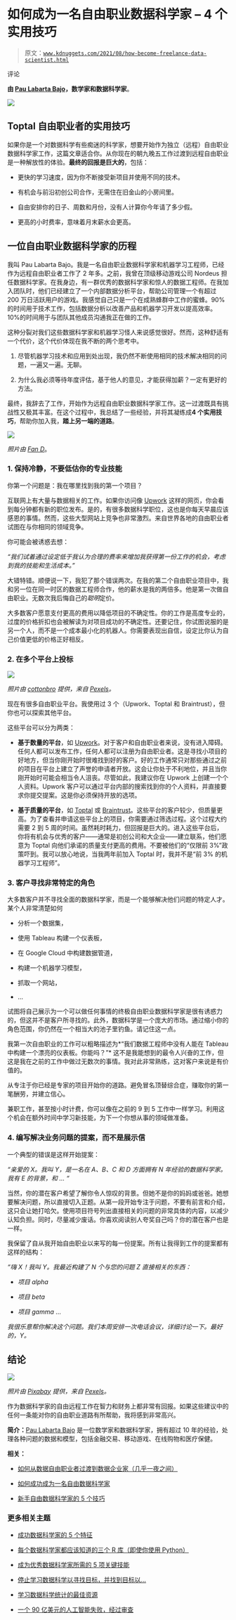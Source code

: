 # 如何成为一名自由职业数据科学家 – 4 个实用技巧

> 原文：[`www.kdnuggets.com/2021/08/how-become-freelance-data-scientist.html`](https://www.kdnuggets.com/2021/08/how-become-freelance-data-scientist.html)

评论

**由 [Pau Labarta Bajo](https://www.linkedin.com/in/pau-labarta-bajo-4432074b/)，数学家和数据科学家**。

![](img/17cdacc177cb535b472a241600c182a6.png)

## Toptal 自由职业者的实用技巧

如果你是一个对数据科学有些痴迷的科学家，想要开始作为独立（远程）自由职业数据科学家工作，这篇文章适合你。从你现在的朝九晚五工作过渡到远程自由职业是一种解放性的体验。**最终的回报是巨大的**，包括：

+   更快的学习速度，因为你不断接受新项目并使用不同的技术。

+   有机会与前沿初创公司合作，无需住在旧金山的小房间里。

+   自由安排你的日子、周数和月份，没有人计算你今年请了多少假。

+   更高的小时费率，意味着月末薪水会更高。

## 一位自由职业数据科学家的历程

我叫 Pau Labarta Bajo。我是一名自由职业数据科学家和机器学习工程师，已经作为远程自由职业者工作了 2 年多。之前，我曾在顶级移动游戏公司 Nordeus 担任数据科学家。在我身边，有一群优秀的数据科学家和惊人的数据工程师。在我加入团队时，他们已经建立了一个内部数据分析平台，帮助公司管理一个有超过 200 万日活跃用户的游戏。我感觉自己只是一个在成熟蜂群中工作的蜜蜂。90%的时间用于技术工作，包括数据分析以改善产品和机器学习开发以提高效率。10%的时间用于与团队其他成员沟通我正在做的工作。

这种分裂对我们这些数据科学家和机器学习怪人来说感觉很好。然而，这种舒适有一个代价，这个代价体现在我不断的两个思考中。

1.  尽管机器学习技术和应用到处出现，我仍然不断使用相同的技术解决相同的问题，一遍又一遍。无聊。

1.  为什么我必须等待年度评估，基于他人的意见，才能获得加薪？一定有更好的方法。

最终，我辞去了工作，开始作为远程自由职业数据科学家工作。这一过渡既具有挑战性又极其丰富。在这个过程中，我总结了一些经验，并将其凝练成**4 个实用技巧**，帮助你加入我，**踏上另一端的道路**。

![](img/cd2956b937cd44cc7e3415609afa6753.png)

*照片由 [Fan D](https://www.flickr.com/photos/fand_photography/)*。

### 1\. 保持冷静，不要低估你的专业技能

你第一个问题是：我在哪里找到我的第一个项目？

互联网上有大量与数据相关的工作。如果你访问像 [Upwork](https://www.upwork.com/) 这样的网页，你会看到每分钟都有新的职位发布。是的，有很多数据科学职位，这也是你每天早晨应该感恩的事情。然而，这些大型网站上竞争也非常激烈。来自世界各地的自由职业者试图在与你相同的领域竞争。

你可能会被诱惑去想：

*“我们试着通过设定低于我认为合理的费率来增加我获得第一份工作的机会，考虑到我的技能和生活成本。”*

大错特错。顺便说一下，我犯了那个错误两次。在我的第二个自由职业项目中，我和另一位在同一时区的数据工程师合作，他的薪水是我的两倍多。他是第一次做自由职业。无数次我后悔自己的*聪明*定价。

大多数客户愿意支付更高的费用以降低项目的不确定性。你的工作是高度专业的，过度的价格折扣也会被解读为对项目成功的不确定性。还要记住，你试图说服的是另一个人，而不是一个成本最小化的机器人。你需要表现出自信，设定比你认为自己价值更低的价格正好相反。

### 2\. 在多个平台上投标

![](img/d122ad2c30319f52f7ad145e5eb95a68.png)

*照片由 [cottonbro](https://www.pexels.com/@cottonbro?utm_content=attributionCopyText&utm_medium=referral&utm_source=pexels) 提供，来自 [Pexels](https://www.pexels.com/photo/man-in-gray-jacket-and-black-pants-sitting-on-brown-rock-in-the-river-4828253/?utm_content=attributionCopyText&utm_medium=referral&utm_source=pexels)。*

现在有很多自由职业平台。我使用过 3 个（Upwork、Toptal 和 Braintrust），但你也可以探索其他平台。

这些平台可以分为两类：

+   **基于数量的平台**，如 [Upwork](https://www.upwork.com/)。对于客户和自由职业者来说，没有进入障碍。任何人都可以发布工作，任何人都可以注册为自由职业者。这是寻找小项目的好地方，但当你刚开始时很难找到好的客户。好的工作通常只对那些通过之前的项目在平台上建立了声誉的申请者开放。这会让你处于不利地位，并且当你刚开始时可能会相当令人沮丧。尽管如此，我建议你在 Upwork 上创建一个个人资料。Upwork 客户可以通过平台内部的搜索找到你的个人资料，并直接要求你提交提案。这是你必须保持开放的选项。

+   **基于质量的平台**，如 [Toptal](https://www.toptal.com/Bxdpg6/worlds-top-talent) 或 [Braintrust](https://app.usebraintrust.com/r/pau1/)。这些平台的客户较少，但质量更高。为了查看并申请这些平台上的项目，你需要通过筛选过程。这个过程大约需要 2 到 5 周的时间。虽然耗时耗力，但回报是巨大的。进入这些平台后，你将有机会与优秀的客户——通常是初创公司和大企业——建立联系，他们愿意为 Toptal 向他们承诺的质量支付更高的费用。不要被他们的“仅限前 3%”政策吓到。我可以放心地说，当我两年前加入 Toptal 时，我并不是“前 3% 的机器学习工程师”。

### 3\. 客户寻找非常特定的角色

大多数客户并不寻找全面的数据科学家，而是一个能够解决他们问题的特定人才。某个人非常清楚如何

+   分析一个数据集，

+   使用 Tableau 构建一个仪表板，

+   在 Google Cloud 中构建数据管道，

+   构建一个机器学习模型，

+   抓取一个网站，

+   …

试图将自己展示为一个可以做任何事情的终极自由职业数据科学家是很有诱惑力的，但这并不是客户所寻找的。此外，数据科学是一个庞大的市场。通过缩小你的角色范围，你仍然在一个相当大的池子里钓鱼。请记住这一点。

我第一次自由职业的工作可以粗略描述为*“我们数据工程师中没有人能在 Tableau 中构建一个漂亮的仪表板。你能吗？”* 这不是我能想到的最令人兴奋的工作，但这是我在之前的工作中做过无数次的事情。我对此非常熟练，这对客户来说是有价值的。

从专注于你已经是专家的项目开始你的道路。避免冒名顶替综合症，赚取你的第一笔酬劳，并建立信心。

兼职工作，甚至按小时计费，你可以像在之前的 9 到 5 工作中一样学习。利用这个机会在额外时间中学习新技能，为下一个你想从事的领域做准备。

### 4\. 编写解决业务问题的提案，而不是展示信

一个典型的错误是这样开始提案：

*“亲爱的 X。我叫 Y，是一名在 A、B、C 和 D 方面拥有 N 年经验的数据科学家。我有 E 的背景，和 … “*

当然，你的潜在客户希望了解你令人惊叹的背景。但她不是你的妈妈或爸爸。她想要解决问题，所以直接切入正题。从第一段开始专注于问题，不要有前言和介绍，这只会让她打哈欠。使用项目符号列出直接相关的问题的非常具体的内容，以减少认知负担。同时，尽量减少废话。你喜欢阅读别人夸奖自己吗？你的潜在客户也是一样。

我保留了自从我开始自由职业以来写的每一份提案。所有让我得到工作的提案都有这样的结构：

*“嗨 X！我叫 Y。我最近构建了 N 个与您的问题 Z 直接相关的东西：*

+   *项目 alpha*

+   *项目 beta*

+   *项目 gamma* …

*我很乐意帮你解决这个问题。我们本周安排一次电话会议，详细讨论一下。最好的，Y。*

## 结论

![](img/894800effcdfbf61b1d95d519c1df743.png)

*照片由 [Pixabay](https://www.pexels.com/@pixabay?utm_content=attributionCopyText&utm_medium=referral&utm_source=pexels) 提供，来自 [Pexels](https://www.pexels.com/photo/close-up-photography-of-penguin-on-snow-86405/?utm_content=attributionCopyText&utm_medium=referral&utm_source=pexels)。*

作为数据科学家的自由远程工作在智力和财务上都非常有回报。如果这些建议中的任何一条能对你的自由职业道路有所帮助，我将感到非常高兴。

**简介：**[Pau Labarta Bajo](http://datamachines.xyz/) 是一位数学家和数据科学家，拥有超过 10 年的经验，处理各种问题的数据和模型，包括金融交易、移动游戏、在线购物和医疗保健。

**相关：**

+   [如何从数据自由职业者过渡到数据企业家（几乎一夜之间）](https://www.kdnuggets.com/2021/07/transition-data-freelancer-data-entrepreneur-overnight.html)

+   [如何成功成为一名自由数据科学家](https://www.kdnuggets.com/2021/03/succeed-becoming-freelance-data-scientist.html)

+   [新手自由数据科学家的 5 个技巧](https://www.kdnuggets.com/2019/10/5-tips-freelance-data-scientists.html)

### 更多相关主题

+   [成功数据科学家的 5 个特征](https://www.kdnuggets.com/2021/12/5-characteristics-successful-data-scientist.html)

+   [每个数据科学家都应该知道的三个 R 库（即使你使用 Python）](https://www.kdnuggets.com/2021/12/three-r-libraries-every-data-scientist-know-even-python.html)

+   [成为优秀数据科学家所需的 5 项关键技能](https://www.kdnuggets.com/2021/12/5-key-skills-needed-become-great-data-scientist.html)

+   [停止学习数据科学以寻找目标，并找到目标以...](https://www.kdnuggets.com/2021/12/stop-learning-data-science-find-purpose.html)

+   [学习数据科学统计的最佳资源](https://www.kdnuggets.com/2021/12/springboard-top-resources-learn-data-science-statistics.html)

+   [一个 90 亿美元的人工智能失败，经过审查](https://www.kdnuggets.com/2021/12/9b-ai-failure-examined.html)
